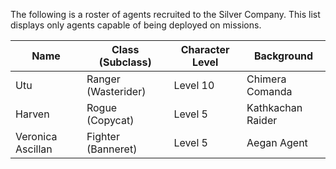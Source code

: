 
The following is a roster of agents recruited to the Silver Company. This list displays only agents capable of being deployed on missions.

| **Name**          | **Class (Subclass)** | **Character Level** | **Background**    |
| ----------------- | -------------------- | ------------------- | ----------------- |
| Utu               | Ranger (Wasterider)  | Level 10            | Chimera Comanda   |
| Harven            | Rogue (Copycat)      | Level 5             | Kathkachan Raider |
| Veronica Ascillan | Fighter (Banneret)   | Level 5             | Aegan Agent       |
